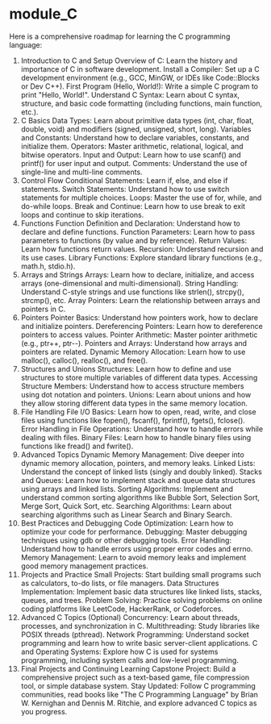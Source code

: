# module_C

Here is a comprehensive roadmap for learning the C programming language:

1. Introduction to C and Setup
Overview of C: Learn the history and importance of C in software development.
Install a Compiler: Set up a C development environment (e.g., GCC, MinGW, or IDEs like Code::Blocks or Dev C++).
First Program (Hello, World!): Write a simple C program to print "Hello, World!".
Understand C Syntax: Learn about C syntax, structure, and basic code formatting (including functions, main function, etc.).
2. C Basics
Data Types: Learn about primitive data types (int, char, float, double, void) and modifiers (signed, unsigned, short, long).
Variables and Constants: Understand how to declare variables, constants, and initialize them.
Operators: Master arithmetic, relational, logical, and bitwise operators.
Input and Output: Learn how to use scanf() and printf() for user input and output.
Comments: Understand the use of single-line and multi-line comments.
3. Control Flow
Conditional Statements: Learn if, else, and else if statements.
Switch Statements: Understand how to use switch statements for multiple choices.
Loops: Master the use of for, while, and do-while loops.
Break and Continue: Learn how to use break to exit loops and continue to skip iterations.
4. Functions
Function Definition and Declaration: Understand how to declare and define functions.
Function Parameters: Learn how to pass parameters to functions (by value and by reference).
Return Values: Learn how functions return values.
Recursion: Understand recursion and its use cases.
Library Functions: Explore standard library functions (e.g., math.h, stdio.h).
5. Arrays and Strings
Arrays: Learn how to declare, initialize, and access arrays (one-dimensional and multi-dimensional).
String Handling: Understand C-style strings and use functions like strlen(), strcpy(), strcmp(), etc.
Array Pointers: Learn the relationship between arrays and pointers in C.
6. Pointers
Pointer Basics: Understand how pointers work, how to declare and initialize pointers.
Dereferencing Pointers: Learn how to dereference pointers to access values.
Pointer Arithmetic: Master pointer arithmetic (e.g., ptr++, ptr--).
Pointers and Arrays: Understand how arrays and pointers are related.
Dynamic Memory Allocation: Learn how to use malloc(), calloc(), realloc(), and free().
7. Structures and Unions
Structures: Learn how to define and use structures to store multiple variables of different data types.
Accessing Structure Members: Understand how to access structure members using dot notation and pointers.
Unions: Learn about unions and how they allow storing different data types in the same memory location.
8. File Handling
File I/O Basics: Learn how to open, read, write, and close files using functions like fopen(), fscanf(), fprintf(), fgets(), fclose().
Error Handling in File Operations: Understand how to handle errors while dealing with files.
Binary Files: Learn how to handle binary files using functions like fread() and fwrite().
9. Advanced Topics
Dynamic Memory Management: Dive deeper into dynamic memory allocation, pointers, and memory leaks.
Linked Lists: Understand the concept of linked lists (singly and doubly linked).
Stacks and Queues: Learn how to implement stack and queue data structures using arrays and linked lists.
Sorting Algorithms: Implement and understand common sorting algorithms like Bubble Sort, Selection Sort, Merge Sort, Quick Sort, etc.
Searching Algorithms: Learn about searching algorithms such as Linear Search and Binary Search.
10. Best Practices and Debugging
Code Optimization: Learn how to optimize your code for performance.
Debugging: Master debugging techniques using gdb or other debugging tools.
Error Handling: Understand how to handle errors using proper error codes and errno.
Memory Management: Learn to avoid memory leaks and implement good memory management practices.
11. Projects and Practice
Small Projects: Start building small programs such as calculators, to-do lists, or file managers.
Data Structures Implementation: Implement basic data structures like linked lists, stacks, queues, and trees.
Problem Solving: Practice solving problems on online coding platforms like LeetCode, HackerRank, or Codeforces.
12. Advanced C Topics (Optional)
Concurrency: Learn about threads, processes, and synchronization in C.
Multithreading: Study libraries like POSIX threads (pthread).
Network Programming: Understand socket programming and learn how to write basic server-client applications.
C and Operating Systems: Explore how C is used for systems programming, including system calls and low-level programming.
13. Final Projects and Continuing Learning
Capstone Project: Build a comprehensive project such as a text-based game, file compression tool, or simple database system.
Stay Updated: Follow C programming communities, read books like "The C Programming Language" by Brian W. Kernighan and Dennis M. Ritchie, and explore advanced C topics as you progress.
